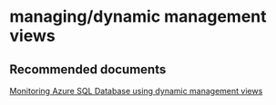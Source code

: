 <properties
	pageTitle="managing/dynamic management views"
	description="managing/dynamic management views"
	service="microsoft.sql"
	resource="servers"
	authors="aashu"
	displayOrder=""
	selfHelpType="generic"
	supportTopicIds="31980415"
	resourceTags=""
	productPesIds="13491"
	cloudEnvironments="MoonCake"
/>

# managing/dynamic management views

## **Recommended documents**
[Monitoring Azure SQL Database using dynamic management views](https://docs.azure.cn/sql-database/sql-database-monitoring-with-dmvs/)
